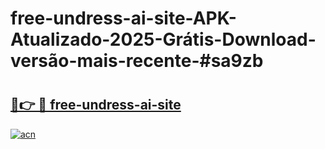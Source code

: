 # free-undress-ai-site-APK-Atualizado-2025-Grátis-Download-versão-mais-recente-#sa9zb

# <h2><a href="https://ainizakaria.my?title=free-undress-ai-site&ref=24M">🔗👉 🔴 free-undress-ai-site</a></h2>

[![acn](https://github.com/user-attachments/assets/0f9c940e-d8b0-45ae-aac7-cd30a18b3e1c)](https://ainizakaria.my?title=free-undress-ai-site&ref=24M)

